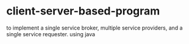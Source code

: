 # client-server-based-program
to implement a single service broker, multiple service providers, and a single service requester. 
using java
